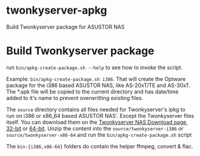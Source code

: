 twonkyserver-apkg
=================

Build Twonkyserver package for ASUSTOR NAS 

# Build Twonkyserver package #

run `bin/apkg-create-package.sh --help` to see how to invoke the script.

Example: `bin/apkg-create-package.sh i386`. That will create the Optware package for the i386 based ASUSTOR NAS, like AS-20xT/TE and AS-30xT. The *.apk file will be copied to the current directory and has date/time added to it's name to prevent overwritting existing files.

The `source` directory contains all files needed for Twonkyserver's ipkg to run on i386 or x86_64 based ASUSTOR NAS'. Except the Twonkyserver files itself. You can download them on the [Twonkyserver NAS Download page](http://www.twonkyforum.com/downloads/7.2.6-2/), [32-bit](http://www.twonkyforum.com/downloads/7.2.6-2/twonky-i686-glibc-2.9-7.2.6-2.zip) or [64-bit](http://www.twonkyforum.com/downloads/7.2.6-2/twonky-x86-64-glibc-2.9-7.2.6-2.zip). Unzip the content into the `source/twonkyserver-i386` or `source/twonkyserver-x86-64` and run the `bin/apkg-create-package.sh` script

The `bin-{i386,x86-64}` folders do contain the helper ffmpeg, convert & flac.

